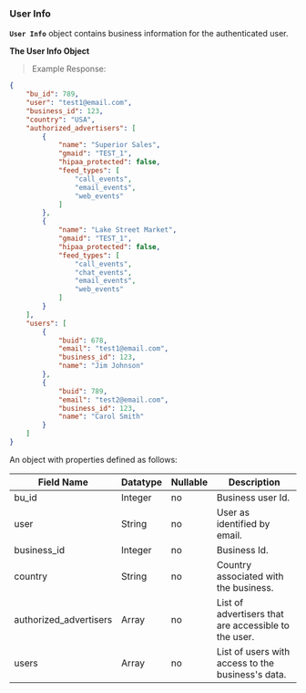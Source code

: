 ### User Info
**`User Info`** object contains business information for the authenticated user.

**The User Info Object**

> Example Response:

```json
{
    "bu_id": 789,
    "user": "test1@email.com",
    "business_id": 123,
    "country": "USA",
    "authorized_advertisers": [
        {
            "name": "Superior Sales",
            "gmaid": "TEST_1",
            "hipaa_protected": false,
            "feed_types": [
                "call_events",
                "email_events",
                "web_events"
            ]
        },
        {
            "name": "Lake Street Market",
            "gmaid": "TEST_1",
            "hipaa_protected": false,
            "feed_types": [
                "call_events",
                "chat_events",
                "email_events",
                "web_events"
            ]
        }
    ],
    "users": [
        {
            "buid": 678,
            "email": "test1@email.com",
            "business_id": 123,
            "name": "Jim Johnson"
        },
        {
            "buid": 789,
            "email": "test2@email.com",
            "business_id": 123,
            "name": "Carol Smith"
        }
    ]
}
```

An object with properties defined as follows:

Field Name             | Datatype | Nullable | Description
---------------------- | -------- | -------- | -----------
bu_id                  | Integer  | no | Business user Id.
user                   | String   | no | User as identified by email.
business_id            | Integer  | no | Business Id.
country                | String   | no | Country associated with the business.
authorized_advertisers | Array    | no | List of advertisers that are accessible to the user.
users                  | Array    | no | List of users with access to the business's data.
